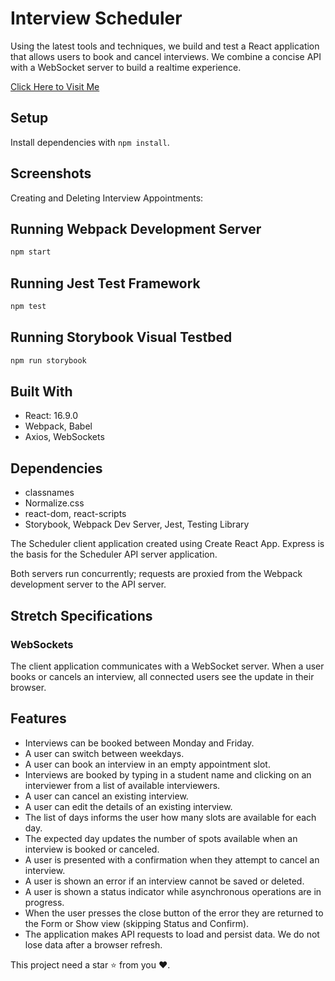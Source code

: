 # Interview Scheduler

Using the latest tools and techniques, we build and test a React application that allows users to book and cancel interviews. We combine a concise API with a WebSocket server to build a realtime experience.

[Click Here to Visit Me](https://608085ff0bfeb100074c1f7c--condescending-ramanujan-071cf8.netlify.app/)

## Setup

Install dependencies with `npm install`.

## Screenshots

Creating and Deleting Interview Appointments:

## Running Webpack Development Server

```sh
npm start
```

## Running Jest Test Framework

```sh
npm test
```

## Running Storybook Visual Testbed

```sh
npm run storybook
```

## Built With

- React: 16.9.0
- Webpack, Babel
- Axios, WebSockets

## Dependencies

- classnames
- Normalize.css
- react-dom, react-scripts
- Storybook, Webpack Dev Server, Jest, Testing Library

The Scheduler client application created using Create React App. Express is the basis for the Scheduler API server application.

Both servers run concurrently; requests are proxied from the Webpack development server to the API server.

## Stretch Specifications

### WebSockets

The client application communicates with a WebSocket server.
When a user books or cancels an interview, all connected users see the update in their browser.

## Features

- Interviews can be booked between Monday and Friday.
- A user can switch between weekdays.
- A user can book an interview in an empty appointment slot.
- Interviews are booked by typing in a student name and clicking on an interviewer from a list of available interviewers.
- A user can cancel an existing interview.
- A user can edit the details of an existing interview.
- The list of days informs the user how many slots are available for each day.
- The expected day updates the number of spots available when an interview is booked or canceled.
- A user is presented with a confirmation when they attempt to cancel an interview.
- A user is shown an error if an interview cannot be saved or deleted.
- A user is shown a status indicator while asynchronous operations are in progress.
- When the user presses the close button of the error they are returned to the Form or Show view (skipping Status and Confirm).
- The application makes API requests to load and persist data. We do not lose data after a browser refresh.

This project need a star ⭐ from you ♥.
